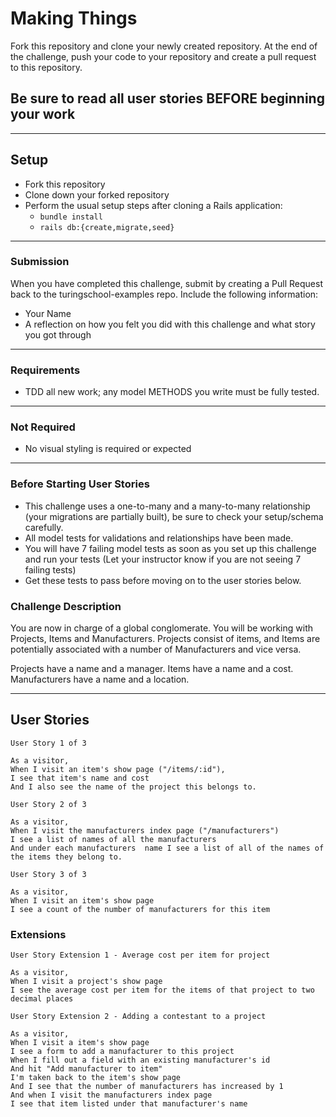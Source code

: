 # Making Things

Fork this repository and clone your newly created repository. At the end of the challenge, push your code to your repository and create a pull request to this repository.

## Be sure to read all user stories BEFORE beginning your work
---

## Setup

* Fork this repository
* Clone down your forked repository
* Perform the usual setup steps after cloning a Rails application:
  - `bundle install`
  - `rails db:{create,migrate,seed}`
---
### Submission

When you have completed this challenge, submit by creating a Pull Request back to the turingschool-examples repo. Include the following information:

* Your Name
* A reflection on how you felt you did with this challenge and what story you got through
---
### Requirements

* TDD all new work; any model METHODS you write must be fully tested.
---
### Not Required

* No visual styling is required or expected
---
### Before Starting User Stories

* This challenge uses a one-to-many and a many-to-many relationship (your migrations are partially built), be sure to check your setup/schema carefully.
* All model tests for validations and relationships have been made.
* You will have 7 failing model tests as soon as you set up this challenge and run your tests (Let your instructor know if you are not seeing 7 failing tests)
* Get these tests to pass before moving on to the user stories below.

### Challenge Description

You are now in charge of a global conglomerate. You will be working with Projects, Items and Manufacturers. Projects consist of items, and Items are potentially associated with a number of Manufacturers and vice versa.

Projects have a name and a manager. Items have a name and a cost. Manufacturers have a name and a location.



---

## User Stories

```
User Story 1 of 3

As a visitor,
When I visit an item's show page ("/items/:id"),
I see that item's name and cost
And I also see the name of the project this belongs to.

```

```
User Story 2 of 3

As a visitor,
When I visit the manufacturers index page ("/manufacturers")
I see a list of names of all the manufacturers
And under each manufacturers  name I see a list of all of the names of the items they belong to.
```

```
User Story 3 of 3

As a visitor,
When I visit an item's show page
I see a count of the number of manufacturers for this item

```

### Extensions

```
User Story Extension 1 - Average cost per item for project

As a visitor,
When I visit a project's show page
I see the average cost per item for the items of that project to two decimal places
```

```
User Story Extension 2 - Adding a contestant to a project

As a visitor,
When I visit a item's show page
I see a form to add a manufacturer to this project
When I fill out a field with an existing manufacturer's id
And hit "Add manufacturer to item"
I'm taken back to the item's show page
And I see that the number of manufacturers has increased by 1
And when I visit the manufacturers index page
I see that item listed under that manufacturer's name
```
 
